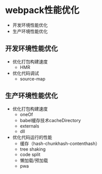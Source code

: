 # webpack性能优化
* 开发环境性能优化
* 生产环境性能优化
## 开发环境性能优化
* 优化打包构建速度
    * HMR
* 优化代码调试
    * source-map
## 生产环境性能优化
* 优化打包构建速度
  * oneOf
  * babel缓存技术cacheDirectory
  * externals
  * dll
* 优化代码运行的性能
  * 缓存（hash-chunkhash-contenthash）
  * tree shaking
  * code split
  * 懒加载/预加载
  * pwa